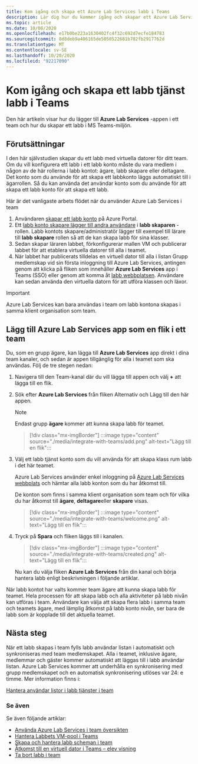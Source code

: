 ```yaml
---
title: Kom igång och skapa ett Azure Lab Services labb i Teams
description: Lär dig hur du kommer igång och skapar ett Azure Lab Services labb i team.
ms.topic: article
ms.date: 10/08/2020
ms.openlocfilehash: e17b0be223a1630402fc4f32c692d7ecfe184783
ms.sourcegitcommit: 8d8deb9a406165de5050522681b782fb2917762d
ms.translationtype: MT
ms.contentlocale: sv-SE
ms.lasthandoff: 10/20/2020
ms.locfileid: "92217090"
---
```

# <a name="get-started-and-create-a-lab-services-lab-within-teams"></a>Kom igång och skapa ett labb tjänst labb i Teams

Den här artikeln visar hur du lägger till **Azure Lab Services** -appen i ett team och hur du skapar ett labb i MS Teams-miljön.

## <a name="prerequisites"></a>Förutsättningar

I den här självstudien skapar du ett labb med virtuella datorer för ditt team. Om du vill konfigurera ett labb i ett labb konto måste du vara medlem i någon av de här rollerna i labb kontot: ägare, labb skapare eller deltagare. Det konto som du använde för att skapa ett labbkonto läggs automatiskt till i ägarrollen. Så du kan använda det användar konto som du använde för att skapa ett labb konto för att skapa ett labb.

Här är det vanligaste arbets flödet när du använder Azure Lab Services i team

1. Användaren [skapar ett labb konto](tutorial-setup-lab-account.md#create-a-lab-account) på Azure Portal.
1. Ett [labb konto skapare lägger till andra användare](tutorial-setup-lab-account.md#add-a-user-to-the-lab-creator-role) i **labb skaparen** -rollen. Labb kontots skapare/administratör lägger till exempel till lärare till **labb skapare** rollen så att de kan skapa labb för sina klasser.
1. Sedan skapar läraren labbet, förkonfigurerar mallen VM och publicerar labbet för att etablera virtuella datorer till alla i teamet.
1. När labbet har publicerats tilldelas en virtuell dator till alla i listan Grupp medlemskap vid sin första inloggning till Azure Lab Services, antingen genom att klicka på fliken som innehåller **Azure Lab Services** app i Teams (SSO) eller genom att komma åt [labb webbplatsen](https://labs.azure.com). Användare kan sedan använda den virtuella datorn för att utföra klassen och läxor.

> [!IMPORTANT]
> Azure Lab Services kan bara användas i team om labb kontona skapas i samma klient organisation som team.

## <a name="add-azure-lab-services-app-as-a-tab-to-a-team"></a>Lägg till Azure Lab Services app som en flik i ett team

Du, som en grupp ägare, kan lägga till **Azure Lab Services** app direkt i dina team kanaler, och sedan är appen tillgänglig för alla i teamet som ska användas. Följ de tre stegen nedan:

1. Navigera till den Team-kanal där du vill lägga till appen och välj **+** att lägga till en flik. 
1. Sök efter **Azure Lab Services** från fliken Alternativ och Lägg till den här appen. 

    > [!NOTE]
    > Endast grupp **ägare** kommer att kunna skapa labb för teamet.

    > [!div class="mx-imgBorder"]
    > :::image type="content" source="./media/integrate-with-teams/add.png" alt-text="Lägg till en flik":::
1. Välj ett labb tjänst konto som du vill använda för att skapa klass rum labb i det här teamet. 

    Azure Lab Services använder enkel inloggning på [Azure Lab Services webbplats](https://labs.azure.com) och hämtar alla labb konton som du har åtkomst till. 

    De konton som finns i samma klient organisation som team och för vilka du har åtkomst till **ägare**, **deltagare**eller **skapare** visas. 

    > [!div class="mx-imgBorder"]
    > :::image type="content" source="./media/integrate-with-teams/welcome.png" alt-text="Lägg till en flik":::
1. Tryck på **Spara** och fliken läggs till i kanalen.

    > [!div class="mx-imgBorder"]
    > :::image type="content" source="./media/integrate-with-teams/created.png" alt-text="Lägg till en flik":::

    Nu kan du välja fliken **Azure Lab Services** från din kanal och börja hantera labb enligt beskrivningen i följande artiklar.

När labb kontot har valts kommer team ägare att kunna skapa labb för teamet. Hela processen för att skapa labb och alla aktiviteter på labb nivån kan utföras i team. Användare kan välja att skapa flera labb i samma team och teamets ägare, med lämplig åtkomst på labb konto nivån, ser bara de labb som är kopplade till det aktuella teamet.

## <a name="next-steps"></a>Nästa steg

När ett labb skapas i team fylls labb användar listan i automatiskt och synkroniseras med team medlemskapet. Alla i teamet, inklusive ägare, medlemmar och gäster kommer automatiskt att läggas till i labb användar listan. Azure Lab Services kommer att underhålla en synkronisering med grupp medlemskapet och en automatisk synkronisering utlöses var 24: e timme. Mer information finns i:

[Hantera användar listor i labb tjänster i team](how-to-manage-user-lists-within-teams.md)

### <a name="see-also"></a>Se även

Se även följande artiklar:

- [Använda Azure Lab Services i team översikten](lab-services-within-teams-overview.md)
- [Hantera Labbets VM-pool i Teams](how-to-manage-vm-pool-within-teams.md)
- [Skapa och hantera labb scheman i team](how-to-create-schedules-within-teams.md)
- [Åtkomst till en virtuell dator i Teams – elev visning](how-to-access-vm-for-students-within-teams.md)
- [Ta bort labb i team](how-to-delete-lab-within-teams.md)
